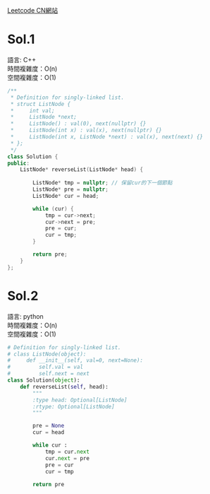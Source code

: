 [Leetcode CN網站](https://leetcode.cn/problems/reverse-linked-list/)


# Sol.1   

語言: C++  
時間複雜度：O(n)     
空間複雜度：O(1)  

```cpp
/**
 * Definition for singly-linked list.
 * struct ListNode {
 *     int val;
 *     ListNode *next;
 *     ListNode() : val(0), next(nullptr) {}
 *     ListNode(int x) : val(x), next(nullptr) {}
 *     ListNode(int x, ListNode *next) : val(x), next(next) {}
 * };
 */
class Solution {
public:
    ListNode* reverseList(ListNode* head) {
        
        ListNode* tmp = nullptr; // 保留cur的下一個節點
        ListNode* pre = nullptr;
        ListNode* cur = head;

        while (cur) {
            tmp = cur->next;
            cur->next = pre;
            pre = cur;
            cur = tmp;
        }

        return pre;
    }
};
```

# Sol.2   

語言: python  
時間複雜度：O(n)    
空間複雜度：O(1)  

```python
# Definition for singly-linked list.
# class ListNode(object):
#     def __init__(self, val=0, next=None):
#         self.val = val
#         self.next = next
class Solution(object):
    def reverseList(self, head):
        """
        :type head: Optional[ListNode]
        :rtype: Optional[ListNode]
        """

        pre = None
        cur = head

        while cur :
            tmp = cur.next
            cur.next = pre
            pre = cur
            cur = tmp
        
        return pre
```
